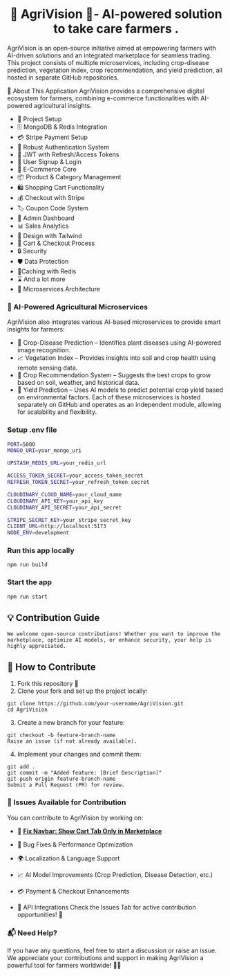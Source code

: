 <h1 align="center">🌾 AgriVision 🚜- AI-powered solution to  take care farmers . </h1>

AgriVision is an open-source initiative aimed at empowering farmers with AI-driven solutions and an integrated marketplace for seamless trading. This project consists of multiple microservices, including crop-disease prediction, vegetation index, crop recommendation, and yield prediction, all hosted in separate GitHub repositories.

🌟 About This Application
AgriVision provides a comprehensive digital ecosystem for farmers, combining e-commerce functionalities with AI-powered agricultural insights.

- 🚀 Project Setup
- 🗄️ MongoDB & Redis Integration
- 💳 Stripe Payment Setup
- 🔐 Robust Authentication System
- 🔑 JWT with Refresh/Access Tokens
- 📝 User Signup & Login
- 🛒 E-Commerce Core
- 📦 Product & Category Management
- 🛍️ Shopping Cart Functionality
- 💰 Checkout with Stripe
- 🏷️ Coupon Code System
- 👑 Admin Dashboard
- 📊 Sales Analytics
- 🎨 Design with Tailwind
- 🛒 Cart & Checkout Process
- 🔒 Security
- 🛡️ Data Protection
- 🚀Caching with Redis
- ⌛ And a lot more
- 🔄 Microservices Architecture

### 🌱 AI-Powered Agricultural Microservices

AgriVision also integrates various AI-based microservices to provide smart insights for farmers:

- 🏥 Crop-Disease Prediction – Identifies plant diseases using AI-powered image recognition.
- 📈 Vegetation Index – Provides insights into soil and crop health using remote sensing data.
- 🌾 Crop Recommendation System – Suggests the best crops to grow based on soil, weather, and historical data.
- 🌾 Yield Prediction – Uses AI models to predict potential crop yield based on environmental factors.
  Each of these microservices is hosted separately on GitHub and operates as an independent module, allowing for scalability and flexibility.

### Setup .env file

```bash
PORT=5000
MONGO_URI=your_mongo_uri

UPSTASH_REDIS_URL=your_redis_url

ACCESS_TOKEN_SECRET=your_access_token_secret
REFRESH_TOKEN_SECRET=your_refresh_token_secret

CLOUDINARY_CLOUD_NAME=your_cloud_name
CLOUDINARY_API_KEY=your_api_key
CLOUDINARY_API_SECRET=your_api_secret

STRIPE_SECRET_KEY=your_stripe_secret_key
CLIENT_URL=http://localhost:5173
NODE_ENV=development
```

### Run this app locally

```shell
npm run build
```

### Start the app

```shell
npm run start
```

## 💡 Contribution Guide

    We welcome open-source contributions! Whether you want to improve the marketplace, optimize AI models, or enhance security, your help is highly appreciated.

## 📝 How to Contribute

1. Fork this repository 📌
2. Clone your fork and set up the project locally:

```shell
git clone https://github.com/your-username/AgriVision.git
cd AgriVision
```

3. Create a new branch for your feature:

```shell
git checkout -b feature-branch-name
Raise an issue (if not already available).
```

4. Implement your changes and commit them:

```shell
git add .
git commit -m "Added feature: [Brief Description]"
git push origin feature-branch-name
Submit a Pull Request (PR) for review.
```

### 🚀 Issues Available for Contribution

You can contribute to AgriVision by working on:

- 🛒 **[Fix Navbar: Show Cart Tab Only in Marketplace](https://github.com/snsupratim/AgriVision/issues/1)**

- 🐞 Bug Fixes & Performance Optimization
- 🌍 Localization & Language Support
- 📈 AI Model Improvements (Crop Prediction, Disease Detection, etc.)
- 💳 Payment & Checkout Enhancements
- 🔌 API Integrations
  Check the Issues Tab for active contribution opportunities! 🚀

### 📬 Need Help?

If you have any questions, feel free to start a discussion or raise an issue. We appreciate your contributions and support in making AgriVision a powerful tool for farmers worldwide! 🌱🚀
